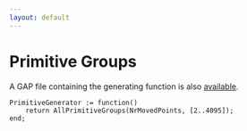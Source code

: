 ```yaml
---
layout: default
---
```

# Primitive Groups
A GAP file containing the generating function is also [available](Primitive.g).
```
PrimitiveGenerator := function()
    return AllPrimitiveGroups(NrMovedPoints, [2..4095]);
end;
```

